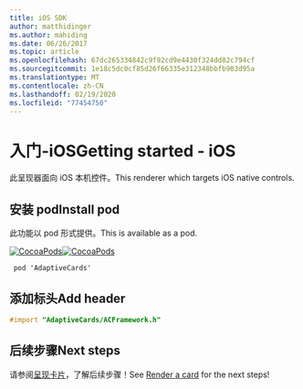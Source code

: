 ```yaml
---
title: iOS SDK
author: matthidinger
ms.author: mahiding
ms.date: 06/26/2017
ms.topic: article
ms.openlocfilehash: 67dc265334842c9f92cd9e4430f324dd82c794cf
ms.sourcegitcommit: 1e18c5dc0cf85d26f66335e312348bbfb903d95a
ms.translationtype: MT
ms.contentlocale: zh-CN
ms.lasthandoff: 02/19/2020
ms.locfileid: "77454750"
---
```

# <a name="getting-started---ios"></a><span data-ttu-id="8710f-102">入门-iOS</span><span class="sxs-lookup"><span data-stu-id="8710f-102">Getting started - iOS</span></span>

<span data-ttu-id="8710f-103">此呈现器面向 iOS 本机控件。</span><span class="sxs-lookup"><span data-stu-id="8710f-103">This renderer which targets iOS native controls.</span></span>

## <a name="install-pod"></a><span data-ttu-id="8710f-104">安装 pod</span><span class="sxs-lookup"><span data-stu-id="8710f-104">Install pod</span></span>

<span data-ttu-id="8710f-105">此功能以 pod 形式提供。</span><span class="sxs-lookup"><span data-stu-id="8710f-105">This is available as a pod.</span></span>

<span data-ttu-id="8710f-106">[![CocoaPods](https://img.shields.io/cocoapods/v/AdaptiveCards.svg)](https://cocoapods.org/pods/AdaptiveCards)</span><span class="sxs-lookup"><span data-stu-id="8710f-106">[![CocoaPods](https://img.shields.io/cocoapods/v/AdaptiveCards.svg)](https://cocoapods.org/pods/AdaptiveCards)</span></span>

```console
 pod 'AdaptiveCards'
```

## <a name="add-header"></a><span data-ttu-id="8710f-107">添加标头</span><span class="sxs-lookup"><span data-stu-id="8710f-107">Add header</span></span>

```objective-c
#import "AdaptiveCards/ACFramework.h"
```

## <a name="next-steps"></a><span data-ttu-id="8710f-108">后续步骤</span><span class="sxs-lookup"><span data-stu-id="8710f-108">Next steps</span></span>

<span data-ttu-id="8710f-109">请参阅[呈现卡片](render-a-card.md)，了解后续步骤！</span><span class="sxs-lookup"><span data-stu-id="8710f-109">See [Render a card](render-a-card.md) for the next steps!</span></span>